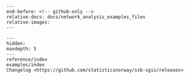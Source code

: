 ```{include} ../README.md
---
end-before: <!-- github-only -->
relative-docs: docs/network_analysis_examples_files
relative-images:
---
```

[license]: license
[contributor guide]: contributing

```{toctree}
---
hidden:
maxdepth: 5
---
reference/index
examples/index
Changelog <https://github.com/statisticsnorway/ssb-sgis/releases>
```
